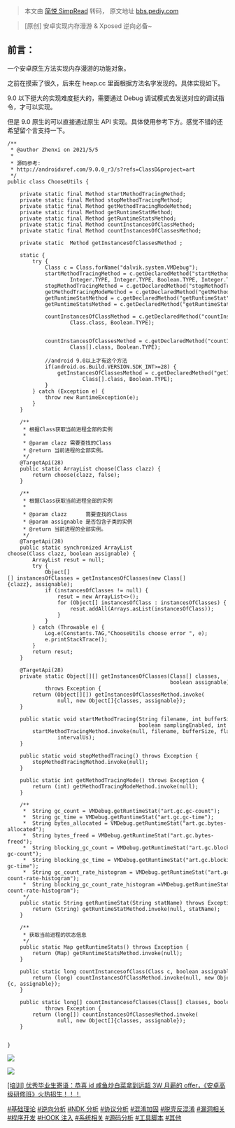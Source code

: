 > 本文由 [简悦 SimpRead](http://ksria.com/simpread/) 转码， 原文地址 [bbs.pediy.com](https://bbs.pediy.com/thread-269094.htm)

> [原创] 安卓实现内存漫游 & Xposed 逆向必备~

前言：
---

一个安卓原生方法实现内存漫游的功能对象。

之前在摸索了很久，后来在 heap.cc 里面根据方法名字发现的。具体实现如下。

9.0 以下挺大的实现难度挺大的，需要通过 Debug 调试模式去发送对应的调试指令，才可以实现。

但是 9.0 原生的可以直接通过原生 API 实现。具体使用参考下方。感觉不错的还希望留个言支持一下。

```
/**
 * @author Zhenxi on 2021/5/5
 *
 * 源码参考:
 * http://androidxref.com/9.0.0_r3/s?refs=ClassD&project=art
 */
public class ChooseUtils {
 
    private static final Method startMethodTracingMethod;
    private static final Method stopMethodTracingMethod;
    private static final Method getMethodTracingModeMethod;
    private static final Method getRuntimeStatMethod;
    private static final Method getRuntimeStatsMethod;
    private static final Method countInstancesOfClassMethod;
    private static final Method countInstancesOfClassesMethod;
 
    private static  Method getInstancesOfClassesMethod ;
 
    static {
        try {
            Class c = Class.forName("dalvik.system.VMDebug");
            startMethodTracingMethod = c.getDeclaredMethod("startMethodTracing", String.class,
                    Integer.TYPE, Integer.TYPE, Boolean.TYPE, Integer.TYPE);
            stopMethodTracingMethod = c.getDeclaredMethod("stopMethodTracing");
            getMethodTracingModeMethod = c.getDeclaredMethod("getMethodTracingMode");
            getRuntimeStatMethod = c.getDeclaredMethod("getRuntimeStat", String.class);
            getRuntimeStatsMethod = c.getDeclaredMethod("getRuntimeStats");
 
            countInstancesOfClassMethod = c.getDeclaredMethod("countInstancesOfClass",
                    Class.class, Boolean.TYPE);
 
 
            countInstancesOfClassesMethod = c.getDeclaredMethod("countInstancesOfClasses",
                    Class[].class, Boolean.TYPE);
 
            //android 9.0以上才有这个方法
            if(android.os.Build.VERSION.SDK_INT>=28) {
                getInstancesOfClassesMethod = c.getDeclaredMethod("getInstancesOfClasses",
                        Class[].class, Boolean.TYPE);
            }
        } catch (Exception e) {
            throw new RuntimeException(e);
        }
    }
 
    /**
     * 根据Class获取当前进程全部的实例
     *
     * @param clazz 需要查找的Class
     * @return 当前进程的全部实例。
     */
    @TargetApi(28)
    public static ArrayList choose(Class clazz) {
        return choose(clazz, false);
    }
 
    /**
     * 根据Class获取当前进程全部的实例
     *
     * @param clazz      需要查找的Class
     * @param assignable 是否包含子类的实例
     * @return 当前进程的全部实例。
     */
    @TargetApi(28)
    public static synchronized ArrayList choose(Class clazz, boolean assignable) {
        ArrayList resut = null;
        try {
            Object[][] instancesOfClasses = getInstancesOfClasses(new Class[]{clazz}, assignable);
            if (instancesOfClasses != null) {
                resut = new ArrayList<>();
                for (Object[] instancesOfClass : instancesOfClasses) {
                    resut.addAll(Arrays.asList(instancesOfClass));
                }
            }
        } catch (Throwable e) {
            Log.e(Constants.TAG,"ChooseUtils choose error ", e);
            e.printStackTrace();
        }
        return resut;
    }
 
    @TargetApi(28)
    private static Object[][] getInstancesOfClasses(Class[] classes,
                                                    boolean assignable)
            throws Exception {
        return (Object[][]) getInstancesOfClassesMethod.invoke(
                null, new Object[]{classes, assignable});
    }
 
    public static void startMethodTracing(String filename, int bufferSize, int flags,
                                          boolean samplingEnabled, int intervalUs) throws Exception {
        startMethodTracingMethod.invoke(null, filename, bufferSize, flags, samplingEnabled,
                intervalUs);
    }
 
    public static void stopMethodTracing() throws Exception {
        stopMethodTracingMethod.invoke(null);
    }
 
    public static int getMethodTracingMode() throws Exception {
        return (int) getMethodTracingModeMethod.invoke(null);
    }
 
    /**
     *  String gc_count = VMDebug.getRuntimeStat("art.gc.gc-count");
     *  String gc_time = VMDebug.getRuntimeStat("art.gc.gc-time");
     *  String bytes_allocated = VMDebug.getRuntimeStat("art.gc.bytes-allocated");
     *  String bytes_freed = VMDebug.getRuntimeStat("art.gc.bytes-freed");
     *  String blocking_gc_count = VMDebug.getRuntimeStat("art.gc.blocking-gc-count");
     *  String blocking_gc_time = VMDebug.getRuntimeStat("art.gc.blocking-gc-time");
     *  String gc_count_rate_histogram = VMDebug.getRuntimeStat("art.gc.gc-count-rate-histogram");
     *  String blocking_gc_count_rate_histogram =VMDebug.getRuntimeStat("art.gc.gc-count-rate-histogram");
     */
    public static String getRuntimeStat(String statName) throws Exception {
        return (String) getRuntimeStatMethod.invoke(null, statName);
    }
 
    /**
     * 获取当前进程的状态信息
     */
    public static Map getRuntimeStats() throws Exception {
        return (Map) getRuntimeStatsMethod.invoke(null);
    }
 
    public static long countInstancesofClass(Class c, boolean assignable) throws Exception {
        return (long) countInstancesOfClassMethod.invoke(null, new Object[]{c, assignable});
    }
 
    public static long[] countInstancesofClasses(Class[] classes, boolean assignable)
            throws Exception {
        return (long[]) countInstancesOfClassesMethod.invoke(
                null, new Object[]{classes, assignable});
    }
 
 
} 
```

![](https://bbs.pediy.com/upload/attach/202108/819934_SFN9KEJAZ3HAPZY.jpg)  

![](https://bbs.pediy.com/upload/attach/202108/819934_U2UZC2S2RY5KTNA.jpg)

[[培训] 优秀毕业生寄语：恭喜 id 咸鱼炒白菜拿到远超 3W 月薪的 offer，《安卓高级研修班》火热招生！！！](https://zhuanlan.kanxue.com/article-16096.htm)

[#基础理论](forum-161-1-117.htm) [#逆向分析](forum-161-1-118.htm) [#NDK 分析](forum-161-1-119.htm) [#协议分析](forum-161-1-120.htm) [#混淆加固](forum-161-1-121.htm) [#脱壳反混淆](forum-161-1-122.htm) [#漏洞相关](forum-161-1-123.htm) [#程序开发](forum-161-1-124.htm) [#HOOK 注入](forum-161-1-125.htm) [#系统相关](forum-161-1-126.htm) [#源码分析](forum-161-1-127.htm) [#工具脚本](forum-161-1-128.htm) [#其他](forum-161-1-129.htm)